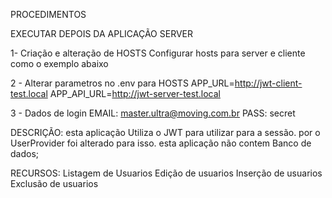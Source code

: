 PROCEDIMENTOS

EXECUTAR DEPOIS DA APLICAÇÃO SERVER

1- Criação e alteração de HOSTS Configurar hosts para server e cliente como o exemplo abaixo

2 - Alterar parametros no .env para 
HOSTS APP_URL=http://jwt-client-test.local 
APP_API_URL=http://jwt-server-test.local 

3 - Dados de login EMAIL: master.ultra@moving.com.br PASS: secret

DESCRIÇÃO: esta aplicação Utiliza o JWT para utilizar para a sessão. por o UserProvider foi alterado para isso. esta aplicação não contem Banco de dados;

RECURSOS: Listagem de Usuarios Edição de usuarios Inserção de usuarios Exclusão de usuarios

